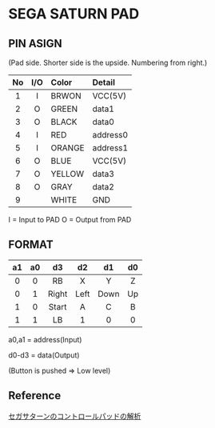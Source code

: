 # SEGA SATURN PAD
## PIN ASIGN
(Pad side. Shorter side is the upside. Numbering from right.)

|No|I/O| Color | Detail   |
|:-:|:-:|:-|:-|
| 1| I | BRWON | VCC(5V)  |
| 2| O | GREEN | data1    |
| 3| O | BLACK | data0    |
| 4| I | RED   | address0 |
| 5| I | ORANGE| address1 |
| 6| O | BLUE  | VCC(5V)  |
| 7| O | YELLOW| data3    |
| 8| O | GRAY  | data2    |
| 9|   | WHITE | GND      |

 I = Input to PAD
 O = Output from PAD

## FORMAT

|a1|a0|   d3|  d2|  d1|d0|
|:-:|:-:|:-:|:-:|:-:|:-:|
| 0| 0|   RB|   X|   Y| Z|
| 0| 1|Right|Left|Down|Up|
| 1| 0|Start|   A|   C| B|
| 1| 1|   LB|   1|   0| 0|

a0,a1 = address(Input)
 
d0-d3 = data(Output)
 
(Button is pushed => Low level)

## Reference
[セガサターンのコントロールパッドの解析](http://kaele.com/~kashima/games/saturn.html)
